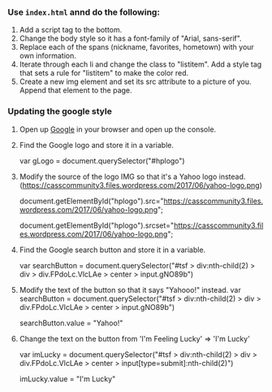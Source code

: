 ### Use `index.html` annd do the following:

1. Add a script tag to the bottom.
2. Change the body style so it has a font-family of "Arial, sans-serif".
3. Replace each of the spans (nickname, favorites, hometown) with your own information.
4. Iterate through each li and change the class to "listitem". Add a style tag that sets a rule for "listitem" to make the color red.
5. Create a new img element and set its src attribute to a picture of you. Append that element to the page.

### Updating the google style

1. Open up [Google](https://google.com) in your browser and open up the console.
2. Find the Google logo and store it in a variable.

   var gLogo = document.querySelector("#hplogo")

3. Modify the source of the logo IMG so that it's a Yahoo logo instead. (https://casscommunity3.files.wordpress.com/2017/06/yahoo-logo.png)

   document.getElementById("hplogo").src="https://casscommunity3.files.wordpress.com/2017/06/yahoo-logo.png";

   document.getElementById("hplogo").srcset="https://casscommunity3.files.wordpress.com/2017/06/yahoo-logo.png";

4. Find the Google search button and store it in a variable.

   var searchButton = document.querySelector("#tsf > div:nth-child(2) > div > div.FPdoLc.VlcLAe > center > input.gNO89b")

5. Modify the text of the button so that it says "Yahooo!" instead.
   var searchButton = document.querySelector("#tsf > div:nth-child(2) > div > div.FPdoLc.VlcLAe > center > input.gNO89b")

   searchButton.value = "Yahoo!"


6. Change the text on the button from 'I'm Feeling Lucky' => 'I'm Lucky'

   var imLucky = document.querySelector("#tsf > div:nth-child(2) > div > div.FPdoLc.VlcLAe > center > input[type=submit]:nth-child(2)")

   imLucky.value = "I'm Lucky"
